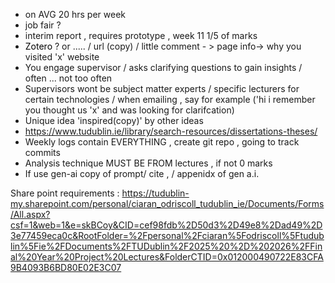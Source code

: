 - on AVG 20 hrs per week
- job fair ?
- interim report , requires prototype , week 11 1/5 of marks
- <span style="color:rgb(0, 0, 0)">Zotero</span> ?  or ..... / url (copy) / little comment - > page info-> why you visited 'x' website 
- You engage supervisor / asks clarifying questions to gain insights / often ... not too often
- Supervisors wont be subject matter experts /  specific lecturers for certain technologies / when emailing , say for example ('hi i remember you thought us 'x' and was looking for clarifcation)
- Unique idea 'inspired(copy)' by other ideas 
- https://www.tudublin.ie/library/search-resources/dissertations-theses/
- Weekly logs contain EVERYTHING , create git repo , going to track commits
- Analysis technique MUST BE FROM lectures , if not 0 marks 
- If use gen-ai copy of prompt/ cite , / appenidx of gen a.i.


Share point requirements :
https://tudublin-my.sharepoint.com/personal/ciaran_odriscoll_tudublin_ie/Documents/Forms/All.aspx?csf=1&web=1&e=skBCoy&CID=cef98fdb%2D50d3%2D49e8%2Dad49%2D3e77459eca0c&RootFolder=%2Fpersonal%2Fciaran%5Fodriscoll%5Ftudublin%5Fie%2FDocuments%2FTUDublin%2F2025%20%2D%202026%2FFinal%20Year%20Project%20Lectures&FolderCTID=0x012000490722E83CFA9B4093B6BD80E02E3C07
  
